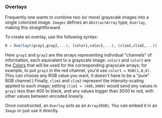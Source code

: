 ### Overlays

Frequently one wants to combine two (or more) grayscale images into a single colorized image.
`Images` defines an `AbstractArray` type, `Overlay`, making this straightforward.

To create an overlay, use the following syntax:
```julia
O = Overlay((gray1,gray2,...), (color1,color2,...), (clim1,clim2,...))
```
Here `gray1` and `gray2` are the arrays representing individual "channels" of information, each equivalent to a grayscale image.
`color1` and `color2` are the [Colors](https://github.com/JuliaLang/Color.jl) that will be used for the corresponding grayscale arrays; for example, to put `gray1` in the red channel, you'd use `color1 = RGB(1,0,0)`.
(You can choose any RGB value you want, it doesn't have to be a "pure" RGB channel.)
Finally, `clim1` and `clim2` represent the intensity-scaling applied to each image; setting `clim1 = (400,3000)` would send any values in `gray1` less than 400 to black, and any values bigger than 3000 to red, with other values between encoded linearly.

Once constructed, an `Overlay` acts as an `Array{RGB}`. You can embed it in an `Image` or just use it directly.
